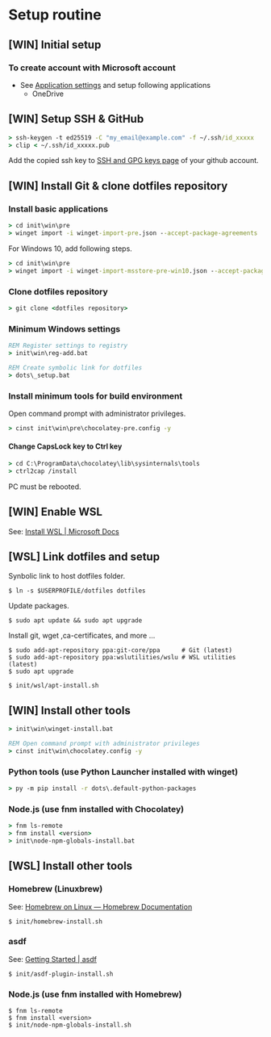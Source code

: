 Setup routine
=============

**[WIN]** Initial setup
-----------------------

### To create account with Microsoft account

* See [Application settings](windows-apps-setting.md) and setup following applications
  * OneDrive


**[WIN]** Setup SSH & GitHub
-----------------------------

```bat
> ssh-keygen -t ed25519 -C "my_email@example.com" -f ~/.ssh/id_xxxxx
> clip < ~/.ssh/id_xxxxx.pub
```

Add the copied ssh key to [SSH and GPG keys page](https://github.com/settings/keys) of your github account.


**[WIN]** Install Git & clone dotfiles repository
--------------------------------------------------

### Install basic applications

```bat
> cd init\win\pre
> winget import -i winget-import-pre.json --accept-package-agreements
```

For Windows 10, add following steps.

```bat
> cd init\win\pre
> winget import -i winget-import-msstore-pre-win10.json --accept-package-agreements
```

### Clone dotfiles repository

```bat
> git clone <dotfiles repository>
```

### Minimum Windows settings

```bat
REM Register settings to registry
> init\win\reg-add.bat

REM Create symbolic link for dotfiles
> dots\_setup.bat
```
### Install minimum tools for build environment

Open command prompt with administrator privileges.

```bat
> cinst init\win\pre\chocolatey-pre.config -y
```

#### Change CapsLock key to Ctrl key

```bat
> cd C:\ProgramData\chocolatey\lib\sysinternals\tools
> ctrl2cap /install
```

PC must be rebooted.

**[WIN]** Enable WSL
---------------------

See: [Install WSL | Microsoft Docs](https://docs.microsoft.com/en-us/windows/wsl/install)


**[WSL]** Link dotfiles and setup
---------------------------------

Synbolic link to host dotfiles folder.

```shell
$ ln -s $USERPROFILE/dotfiles dotfiles
```

Update packages.

```shell
$ sudo apt update && sudo apt upgrade
```

Install git, wget ,ca-certificates, and more ...

```shell
$ sudo add-apt-repository ppa:git-core/ppa      # Git (latest)
$ sudo add-apt-repository ppa:wslutilities/wslu # WSL utilities (latest)
$ sudo apt upgrade

$ init/wsl/apt-install.sh
```


**[WIN]** Install other tools
-------------------------------

```bat
> init\win\winget-install.bat

REM Open command prompt with administrator privileges
> cinst init\win\chocolatey.config -y
```

### Python tools (use Python Launcher installed with winget)

```bat
> py -m pip install -r dots\.default-python-packages
```

### Node.js (use fnm installed with Chocolatey)

```bat
> fnm ls-remote
> fnm install <version>
> init\node-npm-globals-install.bat
```

**[WSL]** Install other tools
------------------------------

### Homebrew (Linuxbrew)

See: [Homebrew on Linux — Homebrew Documentation](https://docs.brew.sh/Homebrew-on-Linux)

```shell
$ init/homebrew-install.sh
```

### asdf

See: [Getting Started | asdf](https://asdf-vm.com/guide/getting-started.html)

```shell
$ init/asdf-plugin-install.sh
```

### Node.js (use fnm installed with Homebrew)

```shell
$ fnm ls-remote
$ fnm install <version>
$ init/node-npm-globals-install.sh
```
